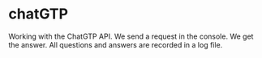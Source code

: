 # chatGTP
Working with the ChatGTP API. 
We send a request in the console. We get the answer. All questions and answers are recorded in a log file.
